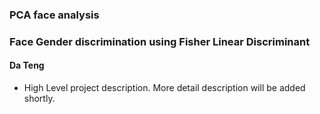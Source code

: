 ### PCA face analysis
### Face Gender discrimination using Fisher Linear Discriminant
#### Da Teng

- High Level project description. More detail description will be added shortly.

